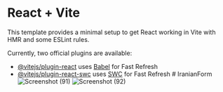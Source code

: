 # React + Vite

This template provides a minimal setup to get React working in Vite with HMR and some ESLint rules.

Currently, two official plugins are available:

- [@vitejs/plugin-react](https://github.com/vitejs/vite-plugin-react/blob/main/packages/plugin-react/README.md) uses [Babel](https://babeljs.io/) for Fast Refresh
- [@vitejs/plugin-react-swc](https://github.com/vitejs/vite-plugin-react-swc) uses [SWC](https://swc.rs/) for Fast Refresh
#   I r a n i a n F o r m 
 
 ![Screenshot (91)](https://github.com/user-attachments/assets/d16891c3-2e70-4f73-ba17-2c4bbc0770c9)
![Screenshot (92)](https://github.com/user-attachments/assets/1478c290-28cf-43f0-80e6-7daefffcbf1f)
